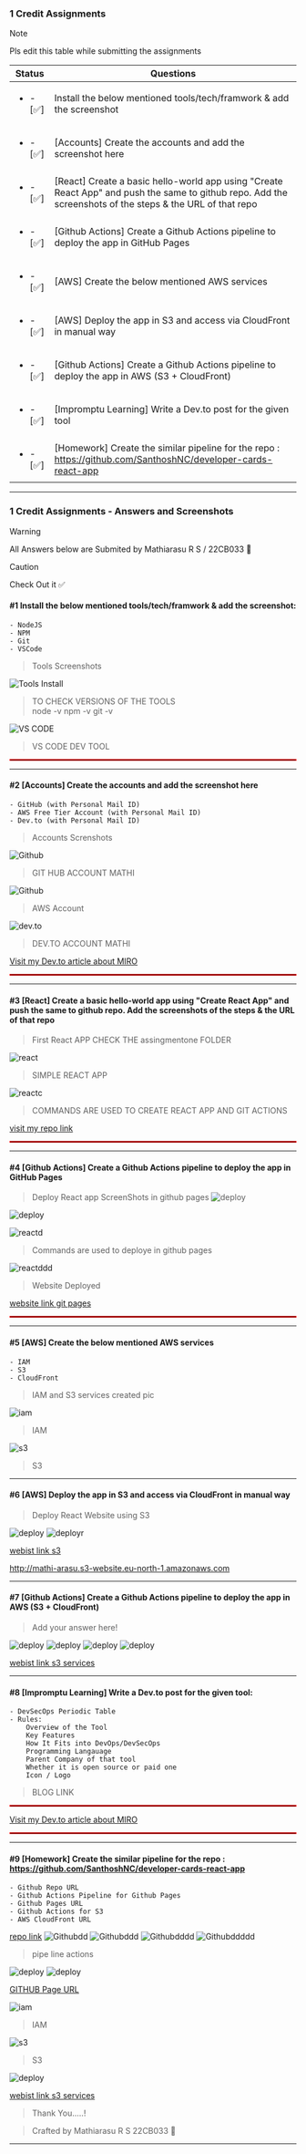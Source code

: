 ### 1 Credit Assignments

> [!NOTE]
> Pls edit this table while submitting the assignments

| Status         | Questions     | 
|----------------|---------------|
| <ul><li>- [✅] </li></ul> | Install the below mentioned tools/tech/framwork & add the screenshot |
| <ul><li>- [✅] </li></ul> | [Accounts] Create the accounts and add the screenshot here |
| <ul><li>- [✅] </li></ul> | [React] Create a basic hello-world app using "Create React App" and push the same to github repo. Add the screenshots of the steps & the URL of that repo |
| <ul><li>- [✅] </li></ul> | [Github Actions] Create a Github Actions pipeline to deploy the app in GitHub Pages |
| <ul><li>- [✅] </li></ul> | [AWS] Create the below mentioned AWS services |
| <ul><li>- [✅] </li></ul> | [AWS] Deploy the app in S3 and access via CloudFront in manual way  |
| <ul><li>- [✅] </li></ul> | [Github Actions] Create a Github Actions pipeline to deploy the app in AWS (S3 + CloudFront)  |
| <ul><li>- [✅] </li></ul> | [Impromptu Learning] Write a Dev.to post for the given tool  |
| <ul><li>- [✅] </li></ul> | [Homework] Create the similar pipeline for the repo : https://github.com/SanthoshNC/developer-cards-react-app  |

***

### 1 Credit Assignments - Answers and Screenshots

> [!WARNING]
> All Answers below are Submited by Mathiarasu R S / 22CB033 🎯

> [!CAUTION]
> Check Out it ✅

#### #1 Install the below mentioned tools/tech/framwork & add the screenshot:
	- NodeJS 
	- NPM 
	- Git
	- VSCode
	
> Tools Screenshots

![Tools Install](assets/tools.png)
> TO CHECK VERSIONS OF THE TOOLS  
> node -v
> npm -v
> git -v

![VS CODE](assets/vs.png)
>VS CODE DEV TOOL


<hr style="border: 1px solid red;">

***


#### #2 [Accounts] Create the accounts and add the screenshot here
	- GitHub (with Personal Mail ID)
	- AWS Free Tier Account (with Personal Mail ID)
	- Dev.to (with Personal Mail ID)

> Accounts Screnshots


![Github](assets/git_ac.png)
>GIT HUB ACCOUNT MATHI

![Github](assets/aws.png)
>AWS Account 

![dev.to](assets/devto.png)
>DEV.TO ACCOUNT MATHI

[Visit my Dev.to article about MIRO ](https://dev.to/mathiarasu/miro-kbk)


<hr style="border: 1px solid red;">


***

#### #3 [React] Create a basic hello-world app using "Create React App" and push the same to github repo. Add the screenshots of the steps & the URL of that repo

> First React APP 
> CHECK THE assingmentone FOLDER
> 
![react](assets/hellor.png)
>SIMPLE REACT APP

![reactc](assets/hellocom.png)
>COMMANDS ARE USED TO CREATE REACT APP AND GIT ACTIONS 

[visit my repo link](https://github.com/Mathiarasu05/KPR-Assignments-1Credit)

<hr style="border: 1px solid red;">


***

#### #4 [Github Actions] Create a Github Actions pipeline to deploy the app in GitHub Pages


> Deploy React app ScreenShots in github pages 
![deploy](assets/yml2.png)
> 
![deploy](assets/yml1.jpg)

![reactd](assets/gitpage.png)
> Commands are used to deploye in github pages

![reactddd](assets/dep.png)
>Website Deployed 

[website link git pages ](https://mathiarasu05.github.io/22CB033-Mathiarasu/)


<hr style="border: 1px solid red;">

***

#### #5 [AWS] Create the below mentioned AWS services
	- IAM
	- S3
	- CloudFront
> IAM and S3 services created pic

![iam](assets/iam.png)
>IAM

![s3](assets/s3.png)
>S3 

***

#### #6 [AWS] Deploy the app in S3 and access via CloudFront in manual way
> Deploy React Website using S3 

![deploy](assets/dep.png)
![deployr](assets/deppic.png)

[webist link s3 ](http://mathi-arasu.s3-website.eu-north-1.amazonaws.com)

http://mathi-arasu.s3-website.eu-north-1.amazonaws.com

***

#### #7 [Github Actions] Create a Github Actions pipeline to deploy the app in AWS (S3 + CloudFront)
> Add your answer here!

![deploy](assets/yml2.png)
![deploy](assets/yml1.jpg)
![deploy](assets/home1.png)
![deploy](assets/home2.png)

[webist link s3 services ](http://mathi-arasu.s3-website.eu-north-1.amazonaws.com)


***

#### #8 [Impromptu Learning] Write a Dev.to post for the given tool:
	- DevSecOps Periodic Table
	- Rules:
		Overview of the Tool
		Key Features
		How It Fits into DevOps/DevSecOps
		Programming Langauage
		Parent Company of that tool
		Whether it is open source or paid one
		Icon / Logo
> BLOG LINK 
<hr style="border: 1px solid red;">

[Visit my Dev.to article about MIRO ](https://dev.to/mathiarasu/miro-kbk)

<hr style="border: 1px solid red;">

***

#### #9 [Homework] Create the similar pipeline for the repo : https://github.com/SanthoshNC/developer-cards-react-app
	- Github Repo URL
	- Github Actions Pipeline for Github Pages
	- Github Pages URL
 	- Github Actions for S3
 	- AWS CloudFront URL

[repo link](https://github.com/Mathiarasu05/developer-cards-react-app)
![Githubdd](assets/home1.png)
![Githubddd](assets/home2.png)
![Githubdddd](assets/home3.png)
![Githubddddd](assets/home4.png)

>pipe line actions

![deploy](assets/yml2.png)
![deploy](assets/yml1.jpg)

[GITHUB Page URL ](https://mathiarasu05.github.io/developer-cards-react-app/)

![iam](assets/iam.png)
>IAM

![s3](assets/s3.png)
>S3 


![deploy](assets/dep.png)


[webist link s3 services ](http://mathi-arasu.s3-website.eu-north-1.amazonaws.com)


>Thank You.....!


>Crafted by Mathiarasu R S 22CB033 🎯

***
